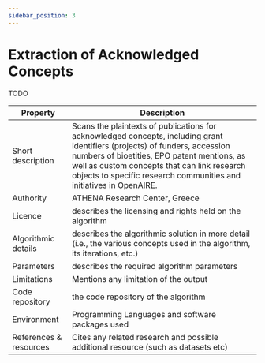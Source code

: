 ```yaml
---
sidebar_position: 3
---
```


# Extraction of Acknowledged Concepts
<span className="todo">TODO</span>

| Property  | Description |
| --- | --- |
| Short description  | Scans the plaintexts of publications for acknowledged concepts, including grant identifiers (projects) of funders, accession numbers of bioetities, EPO patent mentions, as well as custom concepts that can link research objects to specific research communities and initiatives in OpenAIRE. |
| Authority  | ATHENA Research Center, Greece  |
| Licence  | describes the licensing and rights held on the algorithm  |
| Algorithmic details | describes the algorithmic solution in more detail (i.e., the various concepts used in the algorithm, its iterations, etc.) |
| Parameters | describes the required algorithm parameters |
| Limitations | Mentions any limitation of the output |
| Code repository | the code repository of the algorithm |
| Environment | Programming Languages and software packages used |
| References & resources | Cites any related research and possible additional resource (such as datasets etc) |






